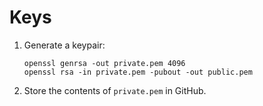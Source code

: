 # Keys

1. Generate a keypair:

   ```
   openssl genrsa -out private.pem 4096
   openssl rsa -in private.pem -pubout -out public.pem
   ```

2. Store the contents of `private.pem` in GitHub.
